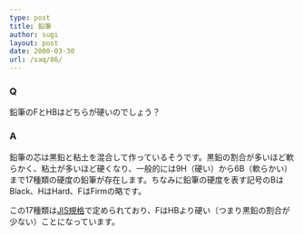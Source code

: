 ```yaml
---
type: post
title: 鉛筆
author: sugi
layout: post
date: 2000-03-30
url: /saq/86/
---
```

### Q 

鉛筆のFとHBはどちらが硬いのでしょう？

### A 

鉛筆の芯は黒鉛と粘土を混合して作っているそうです。黒鉛の割合が多いほど軟らかく、粘土が多いほど硬くなり、一般的には9H（硬い）から6B（軟らかい）まで17種類の硬度の鉛筆が存在します。ちなみに鉛筆の硬度を表す記号のBはBlack、HはHard、FはFirmの略です。

この17種類は<a href="http://www.pencil.or.jp/pencil_data_room/pencils_jis/jis-main.html" onclick="_gaq.push(['_trackEvent', 'outbound-article', 'http://www.pencil.or.jp/pencil_data_room/pencils_jis/jis-main.html', 'JIS規格']);" >JIS規格</a>で定められており、FはHBより硬い（つまり黒鉛の割合が少ない）ことになっています。
